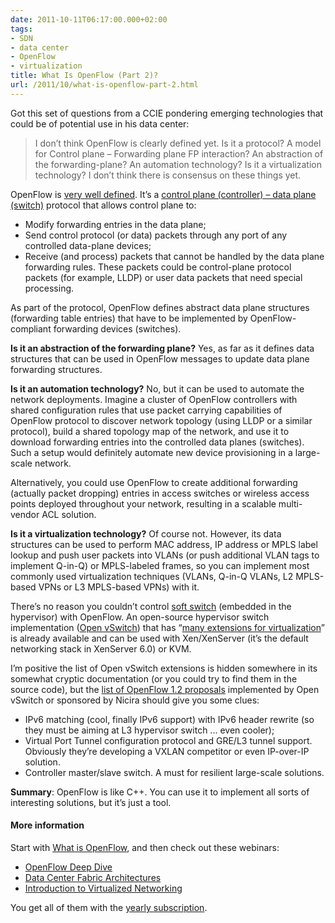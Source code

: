```yaml
---
date: 2011-10-11T06:17:00.000+02:00
tags:
- SDN
- data center
- OpenFlow
- virtualization
title: What Is OpenFlow (Part 2)?
url: /2011/10/what-is-openflow-part-2.html
---
```

Got this set of questions from a CCIE pondering emerging technologies that could be of potential use in his data center:

> I don’t think OpenFlow is clearly defined yet. Is it a protocol? A model for Control plane – Forwarding plane FP interaction? An abstraction of the forwarding-plane? An automation technology? Is it a virtualization technology? I don’t think there is consensus on these things yet.

OpenFlow is [very well defined](https://blog.ipspace.net/2011/04/what-is-openflow.html). It’s a [control plane (controller) – data plane (switch)](/2013/08/management-control-and-data-planes-in.html) protocol that allows control plane to:
<!--more-->
-   Modify forwarding entries in the data plane;
-   Send control protocol (or data) packets through any port of any controlled data-plane devices;
-   Receive (and process) packets that cannot be handled by the data plane forwarding rules. These packets could be control-plane protocol packets (for example, LLDP) or user data packets that need special processing.

As part of the protocol, OpenFlow defines abstract data plane structures (forwarding table entries) that have to be implemented by OpenFlow-compliant forwarding devices (switches).

**Is it an abstraction of the forwarding plane?** Yes, as far as it defines data structures that can be used in OpenFlow messages to update data plane forwarding structures.

**Is it an automation technology?** No, but it can be used to automate the network deployments. Imagine a cluster of OpenFlow controllers with shared configuration rules that use packet carrying capabilities of OpenFlow protocol to discover network topology (using LLDP or a similar protocol), build a shared topology map of the network, and use it to download forwarding entries into the controlled data planes (switches). Such a setup would definitely automate new device provisioning in a large-scale network.

Alternatively, you could use OpenFlow to create additional forwarding (actually packet dropping) entries in access switches or wireless access points deployed throughout your network, resulting in a scalable multi-vendor ACL solution.

**Is it a virtualization technology?** Of course not. However, its data structures can be used to perform MAC address, IP address or MPLS label lookup and push user packets into VLANs (or push additional VLAN tags to implement Q-in-Q) or MPLS-labeled frames, so you can implement most commonly used virtualization techniques (VLANs, Q-in-Q VLANs, L2 MPLS-based VPNs or L3 MPLS-based VPNs) with it.

There’s no reason you couldn’t control [soft switch](https://blog.ipspace.net/2011/08/soft-switching-might-not-scale-but-we.html) (embedded in the hypervisor) with OpenFlow. An open-source hypervisor switch implementation ([Open vSwitch](http://openvswitch.org/)) that has “[many extensions for virtualization](http://openvswitch.org/features/)” is already available and can be used with Xen/XenServer (it’s the default networking stack in XenServer 6.0) or KVM.

I’m positive the list of Open vSwitch extensions is hidden somewhere in its somewhat cryptic documentation (or you could try to find them in the source code), but the [list of OpenFlow 1.2 proposals](http://www.openflow.org/wk/index.php/OpenFlow_1_2_proposal) implemented by Open vSwitch or sponsored by Nicira should give you some clues:

-   IPv6 matching (cool, finally IPv6 support) with IPv6 header rewrite (so they must be aiming at L3 hypervisor switch ... even cooler);
-   Virtual Port Tunnel configuration protocol and GRE/L3 tunnel support. Obviously they’re developing a VXLAN competitor or even IP-over-IP solution.
-   Controller master/slave switch. A must for resilient large-scale solutions.

**Summary**: OpenFlow is like C++. You can use it to implement all sorts of interesting solutions, but it’s just a tool.

#### More information

Start with [What is OpenFlow](https://blog.ipspace.net/2011/04/what-is-openflow.html), and then check out these webinars:

* [OpenFlow Deep Dive](https://www.ipspace.net/OpenFlow_Deep_Dive)
* [Data Center Fabric Architectures](https://www.ipspace.net/Data_Center_Fabrics)
* [Introduction to Virtualized Networking](https://www.ipspace.net/Introduction_to_Virtualized_Networking)

You get all of them with the [yearly subscription](http://www.ipspace.net/Subscription).
